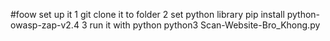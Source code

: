 #foow set up it
1 git clone it to folder
2 set python library 
pip install python-owasp-zap-v2.4
3 run it with python
python3 Scan-Website-Bro_Khong.py
